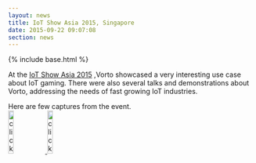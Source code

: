 ```yaml
---
layout: news
title: IoT Show Asia 2015, Singapore
date: 2015-09-22 09:07:08
section: news
---
```


{% include base.html %}

At the <a href="http://www.iotevents.org/iot-show-asia-singapore" target="_blank">IoT Show Asia 2015</a> ,Vorto showcased a very interesting use case about IoT gaming. There were also several talks and demonstrations about Vorto, addressing the needs of fast growing IoT industries.

Here are few captures from the event.
<br>
<a href="{{ base}}/img/news/iotasia2015/Iotasia2A.jpg" rel="prettyPhoto" title="IoT show Asia 2015">
<img src="{{ base}}/img/news/iotasia2015/Iotasia2A.jpg" style="width:15%;height15%;margin-top:0px;" title="click to view higher resolution"/>
</a>
<a href="{{ base}}/img/news/iotasia2015/Iotasia2B.jpg" rel="prettyPhoto" title="IoT show Asia 2015">
<img src="{{ base}}/img/news/iotasia2015/Iotasia2B.jpg" style="width:15%;height15%;margin-top:0px;" title="click to view higher resolution"/>
</a>